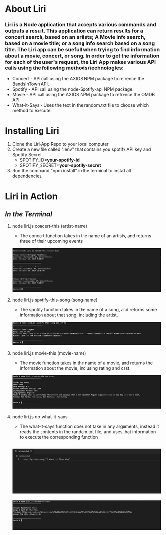 # About Liri 

### Liri is a Node application that accepts various commands and outputs a result. This application can return results for a concert search, based on an artists; A Movie info search, based on a movie title; or a song info search based on a song title. The Liri app can be suefull when trying to find     information about a movie, concert, or song. In order to get the information for each of the user's request, the Liri App makes various API calls using the following methods/technologies: 

* Concert - API call using the AXIOS NPM package to refrence the BandsInTown API.
* Spotify - API call using the node-Spotify-api NPM package.
* Movie - API call using the AXIOS NPM package to refrence the OMDB API
* What-it-Says - Uses the text in the random.txt file to choose which method to execute. 
    
# Installing Liri 

1. Clone the Liri-App Repo to your local computer
1. Create a new file called ".env" that contains you spotify API key and  Spotify Secret. 
     * SPOTIFY_ID=**your-spotify-id**
     * SPOTIFY_SECRET=**your-spotify-secret**
1. Run the command "npm install" in the terminal to install all dependencies. 

# Liri in Action 

 ## _In the Terminal_

1. node liri.js concert-this (artist-name)
     * The concert function takes in the name of an artists, and returns three of their upcoming events.

     ![GitHub Logo](/images/concert.png)

1. node liri.js spotify-this-song (song-name)
     * The spotify function takes in the name of a song, and returns some information about that song, including the artist.

     ![GitHub Logo](/images/spotify.png)
   
1. node liri.js movie-this (movie-name)
     * The movie function takes in the name of a movie, and returns the information about the movie, inclusing rating and cast. 

     ![GitHub Logo](/images/movie.png)

1. node liri.js do-what-it-says
     * The what-it-says function does not take in any arguments, instead it reads the contents in the random.txt file, and uses
          that information to execute the corresponding function

     ![GitHub Logo](/images/whatitsays.png)
     ----------------------------------------------------------------------------------------------------
     ![GitHub Logo](/images/doWhat.png)